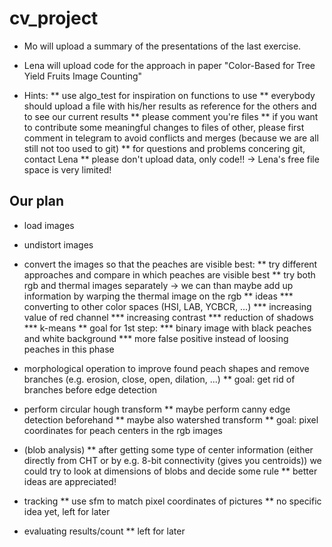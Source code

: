 # cv_project

* Mo will upload a summary of the presentations of the last exercise.
* Lena will upload code for the approach in paper "Color-Based for Tree Yield Fruits Image Counting"

* Hints:
** use algo_test for inspiration on functions to use
** everybody should upload a file with his/her results as reference for the others and to see our current results
** please comment you're files
** if you want to contribute some meaningful changes to files of other, please first comment in telegram to avoid conflicts and merges (because we are all still not too used to git)
** for questions and problems concering git, contact Lena
** please don't upload data, only code!! -> Lena's free file space is very limited!

## Our plan
* load images
* undistort images

* convert the images so that the peaches are visible best:
** try different approaches and compare in which peaches are visible best
** try both rgb and thermal images separately -> we can than maybe add up information by warping the thermal image on the rgb
** ideas
*** converting to other color spaces (HSI, LAB, YCBCR, ...)
*** increasing value of red channel
*** increasing contrast
*** reduction of shadows
*** k-means
** goal for 1st step: 
*** binary image with black peaches and white background
*** more false positive instead of loosing peaches in this phase

* morphological operation to improve found peach shapes and remove branches (e.g. erosion, close, open, dilation, ...)
** goal: get rid of branches before edge detection

* perform circular hough transform
** maybe perform canny edge detection beforehand
** maybe also watershed transform
** goal: pixel coordinates for peach centers in the rgb images

* (blob analysis)
** after getting some type of center information (either directly from CHT or by e.g. 8-bit connectivity (gives you centroids)) we could try to look at dimensions of blobs and decide some rule
** better ideas are appreciated!

* tracking
** use sfm to match pixel coordinates of pictures
** no specific idea yet, left for later

* evaluating results/count
** left for later
